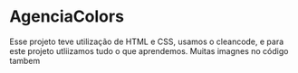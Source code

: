 # AgenciaColors
 
Esse projeto teve utilização de HTML e CSS, usamos o cleancode, e para este projeto
utliizamos tudo o que aprendemos.
Muitas imagnes no código tambem